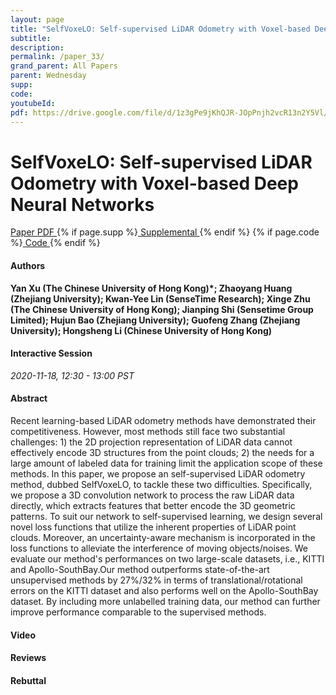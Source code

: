 ```yaml
---
layout: page
title: "SelfVoxeLO: Self-supervised LiDAR Odometry with Voxel-based Deep Neural Networks"
subtitle: 
description:
permalink: /paper_33/
grand_parent: All Papers
parent: Wednesday
supp: 
code: 
youtubeId: 
pdf: https://drive.google.com/file/d/1z3gPe9jKhQJR-JOpPnjh2vcR13n2Y5Vl/view
---
```


# SelfVoxeLO: Self-supervised LiDAR Odometry with Voxel-based Deep Neural Networks

<a href="https://drive.google.com/file/d/1z3gPe9jKhQJR-JOpPnjh2vcR13n2Y5Vl/view" target="_blank" rel="noopener noreferrer" class="btn btn-blue"><i class="fa fa-file-text-o" aria-hidden="true"></i> Paper PDF </a> {% if page.supp %}<a href="" target="_blank" rel="noopener noreferrer" class="btn btn-green"><i class="fa fa-file-text-o" aria-hidden="true"></i> Supplemental </a>{% endif %} {% if page.code %}<a href="" target="_blank" rel="noopener noreferrer" class="btn btn-green"><i class="fa fa-github" aria-hidden="true"></i> Code </a>{% endif %} 

#### Authors
**Yan Xu (The Chinese University of Hong Kong)*; Zhaoyang Huang (Zhejiang University); Kwan-Yee Lin (SenseTime Research); Xinge Zhu (The Chinese University of Hong Kong); Jianping Shi (Sensetime Group Limited); Hujun Bao (Zhejiang University); Guofeng Zhang (Zhejiang University); Hongsheng Li (Chinese University of Hong Kong)**

#### Interactive Session
*2020-11-18, 12:30 - 13:00 PST*

#### Abstract
Recent learning-based LiDAR odometry methods have demonstrated their competitiveness. However, most methods still face two substantial challenges: 1) the 2D projection representation of LiDAR data cannot effectively encode 3D structures from the point clouds; 2) the needs for a large amount of labeled data for training limit the application scope of these methods. In this paper, we propose an self-supervised LiDAR odometry method, dubbed SelfVoxeLO, to tackle these two difficulties. Specifically, we propose a 3D convolution network to process the raw LiDAR data directly, which extracts features that better encode the 3D geometric patterns. To suit our network to self-supervised learning, we design several novel loss functions that utilize the inherent properties of LiDAR point clouds. Moreover, an uncertainty-aware mechanism is incorporated in the loss functions to alleviate the interference of moving objects/noises. We evaluate our method's performances on two large-scale datasets, i.e., KITTI and Apollo-SouthBay.Our method outperforms state-of-the-art unsupervised methods by 27%/32% in terms of translational/rotational errors on the KITTI dataset and also performs well on the Apollo-SouthBay dataset. By including more unlabelled training data, our method can further improve performance comparable to the supervised methods.

#### Video 

#### Reviews

#### Rebuttal

